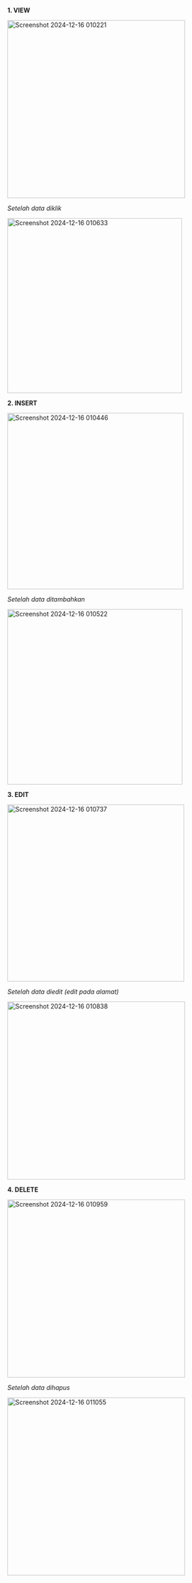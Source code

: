 **1. VIEW**

<img width="401" alt="Screenshot 2024-12-16 010221" src="https://github.com/user-attachments/assets/3950b91d-5cad-4892-a734-1a0373e5d847" />

*Setelah data diklik*

<img width="394" alt="Screenshot 2024-12-16 010633" src="https://github.com/user-attachments/assets/58e6f8aa-5e99-485d-bdc4-16adb5b2b497" />

**2. INSERT**

<img width="397" alt="Screenshot 2024-12-16 010446" src="https://github.com/user-attachments/assets/f7f373e3-396f-4467-b094-57fc16bd9433" />

*Setelah data ditambahkan*

<img width="395" alt="Screenshot 2024-12-16 010522" src="https://github.com/user-attachments/assets/33514676-e3b0-44ec-94b4-1f368593f990" />

**3. EDIT**

<img width="399" alt="Screenshot 2024-12-16 010737" src="https://github.com/user-attachments/assets/40f9f3b4-4ac2-407d-b8af-4ebb9f09491c" />

*Setelah data diedit (edit pada alamat)*

<img width="401" alt="Screenshot 2024-12-16 010838" src="https://github.com/user-attachments/assets/2b8d37d3-9635-4d47-9427-2bb18532a5b4" />

**4. DELETE**

<img width="401" alt="Screenshot 2024-12-16 010959" src="https://github.com/user-attachments/assets/9fc52525-0217-49f3-b4f5-d177bc8cca13" />

*Setelah data dihapus*

<img width="401" alt="Screenshot 2024-12-16 011055" src="https://github.com/user-attachments/assets/6b100caa-e7fd-448b-95df-e056c91a2537" />
